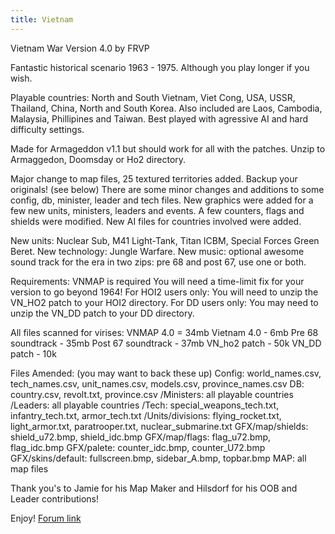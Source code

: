 ```yaml
---
title: Vietnam
---
```



Vietnam War Version 4.0 by FRVP

Fantastic historical scenario 1963 - 1975. Although you play longer if
you wish.

Playable countries: North and South Vietnam, Viet Cong, USA, USSR,
Thailand, China, North and South Korea. Also included are Laos,
Cambodia, Malaysia, Phillipines and Taiwan. Best played with agressive
AI and hard difficulty settings.

Made for Armageddon v1.1 but should work for all with the patches. Unzip
to Armaggedon, Doomsday or Ho2 directory.

Major change to map files, 25 textured territories added. Backup your
originals! (see below) There are some minor changes and additions to
some config, db, minister, leader and tech files. New graphics were
added for a few new units, ministers, leaders and events. A few
counters, flags and shields were modified. New AI files for countries
involved were added.

New units: Nuclear Sub, M41 Light-Tank, Titan ICBM, Special Forces Green
Beret. New technology: Jungle Warfare. New music: optional awesome sound
track for the era in two zips: pre 68 and post 67, use one or both.

Requirements: VNMAP is required You will need a time-limit fix for your
version to go beyond 1964! For HOI2 users only: You will need to unzip
the VN_HO2 patch to your HOI2 directory. For DD users only: You may need
to unzip the VN_DD patch to your DD directory.

All files scanned for virises: VNMAP 4.0 = 34mb Vietnam 4.0 - 6mb Pre 68
soundtrack - 35mb Post 67 soundtrack - 37mb VN_ho2 patch - 50k VN_DD
patch - 10k

Files Amended: (you may want to back these up) Config: world_names.csv,
tech_names.csv, unit_names.csv, models.csv, province_names.csv DB:
country.csv, revolt.txt, province.csv /Ministers: all playable countries
/Leaders: all playable countries /Tech: special_weapons_tech.txt,
infantry_tech.txt, armor_tech.txt /Units/divisions: flying_rocket.txt,
light_armor.txt, paratrooper.txt, nuclear_submarine.txt GFX/map/shields:
shield_u72.bmp, shield_idc.bmp GFX/map/flags: flag_u72.bmp, flag_idc.bmp
GFX/palete: counter_idc.bmp, counter_U72.bmp GFX/skins/default:
fullscreen.bmp, sidebar_A.bmp, topbar.bmp MAP: all map files

Thank you's to Jamie for his Map Maker and Hilsdorf for his OOB and
Leader contributions!

Enjoy! [Forum
link](http://forum.paradoxplaza.com/forum/showthread.php?t=391628)
